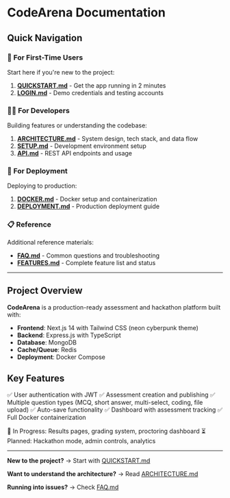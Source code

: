 # CodeArena Documentation

## Quick Navigation

### 👤 For First-Time Users
Start here if you're new to the project:
1. **[QUICKSTART.md](./QUICKSTART.md)** - Get the app running in 2 minutes
2. **[LOGIN.md](./LOGIN.md)** - Demo credentials and testing accounts

### 👨‍💻 For Developers
Building features or understanding the codebase:
1. **[ARCHITECTURE.md](./ARCHITECTURE.md)** - System design, tech stack, and data flow
2. **[SETUP.md](./SETUP.md)** - Development environment setup
3. **[API.md](./API.md)** - REST API endpoints and usage

### 🚀 For Deployment
Deploying to production:
1. **[DOCKER.md](./DOCKER.md)** - Docker setup and containerization
2. **[DEPLOYMENT.md](./DEPLOYMENT.md)** - Production deployment guide

### 📋 Reference
Additional reference materials:
- **[FAQ.md](./FAQ.md)** - Common questions and troubleshooting
- **[FEATURES.md](./FEATURES.md)** - Complete feature list and status

---

## Project Overview

**CodeArena** is a production-ready assessment and hackathon platform built with:
- **Frontend**: Next.js 14 with Tailwind CSS (neon cyberpunk theme)
- **Backend**: Express.js with TypeScript
- **Database**: MongoDB
- **Cache/Queue**: Redis
- **Deployment**: Docker Compose

## Key Features

✅ User authentication with JWT
✅ Assessment creation and publishing
✅ Multiple question types (MCQ, short answer, multi-select, coding, file upload)
✅ Auto-save functionality
✅ Dashboard with assessment tracking
✅ Full Docker containerization

🔄 In Progress: Results pages, grading system, proctoring dashboard
⏳ Planned: Hackathon mode, admin controls, analytics

---

**New to the project?** → Start with [QUICKSTART.md](./QUICKSTART.md)

**Want to understand the architecture?** → Read [ARCHITECTURE.md](./ARCHITECTURE.md)

**Running into issues?** → Check [FAQ.md](./FAQ.md)
